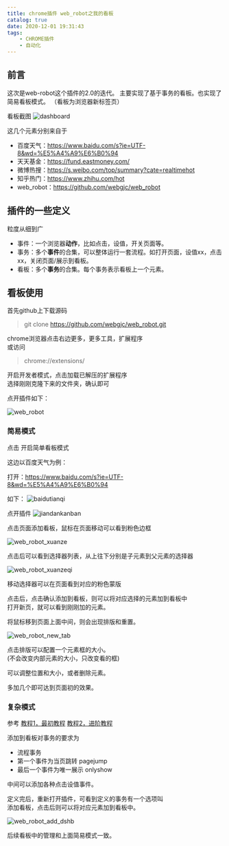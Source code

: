 ```yaml
---
title: chrome插件 web_robot之我的看板
catalog: true
date: 2020-12-01 19:31:43
tags:
    - CHROME插件
    - 自动化
---
```


## 前言

这次是web-robot这个插件的2.0的迭代。
主要实现了基于事务的看板。也实现了简易看板模式。
（看板为浏览器新标签页）

看板截图
![dashboard](/img/mypost/web_robot_dashboard.jpg)

这几个元素分别来自于
- 百度天气：https://www.baidu.com/s?ie=UTF-8&wd=%E5%A4%A9%E6%B0%94
- 天天基金：https://fund.eastmoney.com/
- 微博热搜：https://s.weibo.com/top/summary?cate=realtimehot
- 知乎热门：https://www.zhihu.com/hot
- web_robot：https://github.com/webgjc/web_robot


## 插件的一些定义

粒度从细到广

- 事件：一个浏览器**动作**，比如点击，设值，开关页面等。
- 事务：多个**事件**的合集，可以整体运行一套流程。如打开页面，设值xx，点击xx，关闭页面/展示到看板。
- 看板：多个**事务**的合集。每个事务表示看板上一个元素。


## 看板使用

首先github上下载源码

> git clone https://github.com/webgjc/web_robot.git

chrome浏览器点击右边更多，更多工具，扩展程序  
或访问
> chrome://extensions/

开启开发者模式，点击加载已解压的扩展程序  
选择刚刚克隆下来的文件夹，确认即可

点开插件如下：

![web_robot](/img/mypost/web_robot_1201.jpg)

### 简易模式

点击 开启简单看板模式

这边以百度天气为例：

打开：https://www.baidu.com/s?ie=UTF-8&wd=%E5%A4%A9%E6%B0%94

如下：
![baidutianqi](/img/mypost/web_robot_baidutianqi.jpg)

点开插件
![jiandankanban](/img/mypost/web_robot_jiandankanban.jpg)

点击页面添加看板，鼠标在页面移动可以看到粉色边框

![web_robot_xuanze](/img/mypost/web_robot_xuanze.jpg)

点击后可以看到选择器列表，从上往下分别是子元素到父元素的选择器

![web_robot_xuanzeqi](/img/mypost/web_robot_xuanzeqi.jpg)

移动选择器可以在页面看到对应的粉色蒙版

点击后，点击确认添加到看板，则可以将对应选择的元素加到看板中  
打开新页，就可以看到刚刚加的元素。

将鼠标移到页面上面中间，则会出现排版和重置。

![web_robot_new_tab](/img/mypost/web_robot_new_tab.jpg)

点击排版可以配置一个元素框的大小。  
(不会改变内部元素的大小，只改变看的框)

可以调整位置和大小，或者删除元素。

多加几个即可达到页面初的效果。

### 复杂模式

参考
[教程1，最初教程](/article/article_18_chrome插件-网页自动化/)
[教程2，进阶教程](/article/article_21_chrome插件-WEB-ROBOT/)


添加到看板对事务的要求为
- 流程事务
- 第一个事件为当页跳转 pagejump
- 最后一个事件为唯一展示 onlyshow

中间可以添加各种点击设值事件。

定义完后，重新打开插件，可看到定义的事务有一个选项叫  
添加看板，点击后则可以将对应元素加到看板中。

![web_robot_add_dshb](/img/mypost/web_robot_add_dshb.jpg)

后续看板中的管理和上面简易模式一致。

